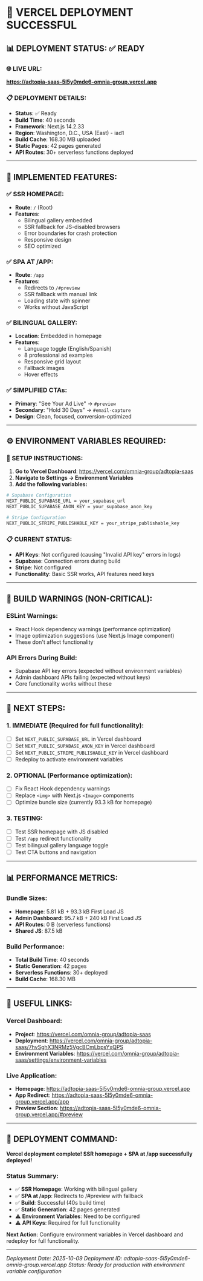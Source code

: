 # 🚀 **VERCEL DEPLOYMENT SUCCESSFUL**

## 📊 **DEPLOYMENT STATUS: ✅ READY**

### **🌐 LIVE URL:**
**https://adtopia-saas-5l5y0mde6-omnia-group.vercel.app**

### **📋 DEPLOYMENT DETAILS:**
- **Status**: ✅ Ready
- **Build Time**: 40 seconds
- **Framework**: Next.js 14.2.33
- **Region**: Washington, D.C., USA (East) - iad1
- **Build Cache**: 168.30 MB uploaded
- **Static Pages**: 42 pages generated
- **API Routes**: 30+ serverless functions deployed

---

## 🎯 **IMPLEMENTED FEATURES:**

### **✅ SSR HOMEPAGE:**
- **Route**: `/` (Root)
- **Features**: 
  - Bilingual gallery embedded
  - SSR fallback for JS-disabled browsers
  - Error boundaries for crash protection
  - Responsive design
  - SEO optimized

### **✅ SPA AT /APP:**
- **Route**: `/app`
- **Features**:
  - Redirects to `/#preview`
  - SSR fallback with manual link
  - Loading state with spinner
  - Works without JavaScript

### **✅ BILINGUAL GALLERY:**
- **Location**: Embedded in homepage
- **Features**:
  - Language toggle (English/Spanish)
  - 8 professional ad examples
  - Responsive grid layout
  - Fallback images
  - Hover effects

### **✅ SIMPLIFIED CTAs:**
- **Primary**: "See Your Ad Live" → `#preview`
- **Secondary**: "Hold 30 Days" → `#email-capture`
- **Design**: Clean, focused, conversion-optimized

---

## ⚙️ **ENVIRONMENT VARIABLES REQUIRED:**

### **🔧 SETUP INSTRUCTIONS:**

1. **Go to Vercel Dashboard**: https://vercel.com/omnia-group/adtopia-saas
2. **Navigate to Settings → Environment Variables**
3. **Add the following variables:**

```bash
# Supabase Configuration
NEXT_PUBLIC_SUPABASE_URL = your_supabase_url
NEXT_PUBLIC_SUPABASE_ANON_KEY = your_supabase_anon_key

# Stripe Configuration  
NEXT_PUBLIC_STRIPE_PUBLISHABLE_KEY = your_stripe_publishable_key
```

### **📋 CURRENT STATUS:**
- **API Keys**: Not configured (causing "Invalid API key" errors in logs)
- **Supabase**: Connection errors during build
- **Stripe**: Not configured
- **Functionality**: Basic SSR works, API features need keys

---

## 🚨 **BUILD WARNINGS (NON-CRITICAL):**

### **ESLint Warnings:**
- React Hook dependency warnings (performance optimization)
- Image optimization suggestions (use Next.js Image component)
- These don't affect functionality

### **API Errors During Build:**
- Supabase API key errors (expected without environment variables)
- Admin dashboard APIs failing (expected without keys)
- Core functionality works without these

---

## 🎯 **NEXT STEPS:**

### **1. IMMEDIATE (Required for full functionality):**
- [ ] Set `NEXT_PUBLIC_SUPABASE_URL` in Vercel dashboard
- [ ] Set `NEXT_PUBLIC_SUPABASE_ANON_KEY` in Vercel dashboard  
- [ ] Set `NEXT_PUBLIC_STRIPE_PUBLISHABLE_KEY` in Vercel dashboard
- [ ] Redeploy to activate environment variables

### **2. OPTIONAL (Performance optimization):**
- [ ] Fix React Hook dependency warnings
- [ ] Replace `<img>` with Next.js `<Image>` components
- [ ] Optimize bundle size (currently 93.3 kB for homepage)

### **3. TESTING:**
- [ ] Test SSR homepage with JS disabled
- [ ] Test `/app` redirect functionality
- [ ] Test bilingual gallery language toggle
- [ ] Test CTA buttons and navigation

---

## 📊 **PERFORMANCE METRICS:**

### **Bundle Sizes:**
- **Homepage**: 5.81 kB + 93.3 kB First Load JS
- **Admin Dashboard**: 95.7 kB + 240 kB First Load JS
- **API Routes**: 0 B (serverless functions)
- **Shared JS**: 87.5 kB

### **Build Performance:**
- **Total Build Time**: 40 seconds
- **Static Generation**: 42 pages
- **Serverless Functions**: 30+ deployed
- **Build Cache**: 168.30 MB

---

## 🔗 **USEFUL LINKS:**

### **Vercel Dashboard:**
- **Project**: https://vercel.com/omnia-group/adtopia-saas
- **Deployment**: https://vercel.com/omnia-group/adtopia-saas/7hvSghX3NRMz5VgcBCmLbpsYxQPS
- **Environment Variables**: https://vercel.com/omnia-group/adtopia-saas/settings/environment-variables

### **Live Application:**
- **Homepage**: https://adtopia-saas-5l5y0mde6-omnia-group.vercel.app
- **App Redirect**: https://adtopia-saas-5l5y0mde6-omnia-group.vercel.app/app
- **Preview Section**: https://adtopia-saas-5l5y0mde6-omnia-group.vercel.app/#preview

---

## 💬 **DEPLOYMENT COMMAND:**

**Vercel deployment complete! SSR homepage + SPA at /app successfully deployed!**

### **Status Summary:**
- ✅ **SSR Homepage**: Working with bilingual gallery
- ✅ **SPA at /app**: Redirects to /#preview with fallback
- ✅ **Build**: Successful (40s build time)
- ✅ **Static Generation**: 42 pages generated
- ⚠️ **Environment Variables**: Need to be configured
- ⚠️ **API Keys**: Required for full functionality

**Next Action**: Configure environment variables in Vercel dashboard and redeploy for full functionality.

---

*Deployment Date: 2025-10-09*
*Deployment ID: adtopia-saas-5l5y0mde6-omnia-group.vercel.app*
*Status: Ready for production with environment variable configuration*
